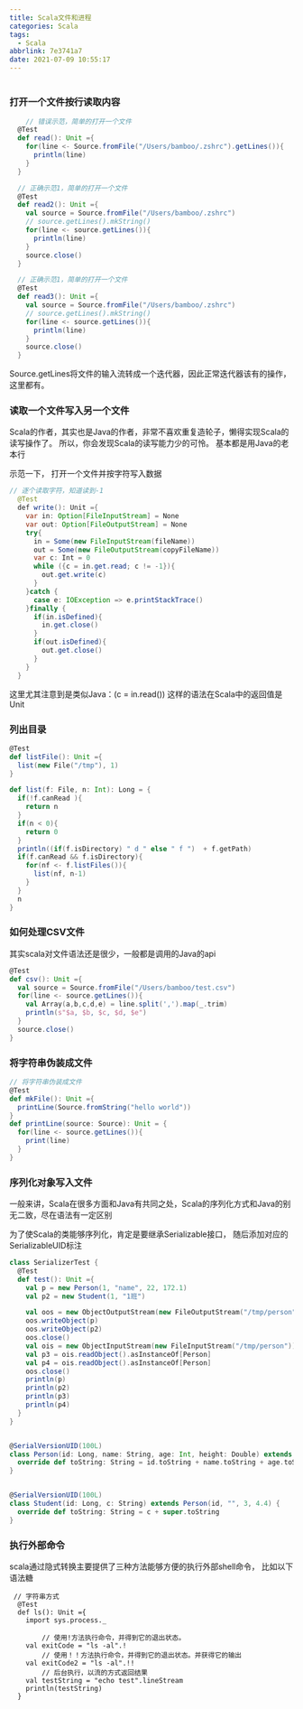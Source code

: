 ```yaml
---
title: Scala文件和进程
categories: Scala
tags:
  - Scala
abbrlink: 7e3741a7
date: 2021-07-09 10:55:17
---
```



#

### 打开一个文件按行读取内容

```scala
	// 错误示范，简单的打开一个文件
  @Test
  def read(): Unit ={
    for(line <- Source.fromFile("/Users/bamboo/.zshrc").getLines()){
      println(line)
    }
  }

  // 正确示范1，简单的打开一个文件
  @Test
  def read2(): Unit ={
    val source = Source.fromFile("/Users/bamboo/.zshrc")
    // source.getLines().mkString()
    for(line <- source.getLines()){
      println(line)
    }
    source.close()
  }

  // 正确示范1，简单的打开一个文件
  @Test
  def read3(): Unit ={
    val source = Source.fromFile("/Users/bamboo/.zshrc")
    // source.getLines().mkString()
    for(line <- source.getLines()){
      println(line)
    }
    source.close()
  }
```

Source.getLines将文件的输入流转成一个迭代器，因此正常迭代器该有的操作，这里都有。

### 读取一个文件写入另一个文件

Scala的作者，其实也是Java的作者，非常不喜欢重复造轮子，懒得实现Scala的读写操作了。 所以，你会发现Scala的读写能力少的可怜。 基本都是用Java的老本行

示范一下， 打开一个文件并按字符写入数据

```java
// 逐个读取字符，知道读到-1
  @Test
  def write(): Unit ={
    var in: Option[FileInputStream] = None
    var out: Option[FileOutputStream] = None
    try{
      in = Some(new FileInputStream(fileName))
      out = Some(new FileOutputStream(copyFileName))
      var c: Int = 0
      while ({c = in.get.read; c != -1}){
        out.get.write(c)
      }
    }catch {
      case e: IOException => e.printStackTrace()
    }finally {
      if(in.isDefined){
        in.get.close()
      }
      if(out.isDefined){
        out.get.close()
      }
    }
  }
```

这里尤其注意到是类似Java：(c = in.read()) 这样的语法在Scala中的返回值是Unit

### 列出目录

```scala
@Test
def listFile(): Unit ={
  list(new File("/tmp"), 1)
}

def list(f: File, n: Int): Long = {
  if(!f.canRead ){
    return n
  }
  if(n < 0){
    return 0
  }
  println((if(f.isDirectory) " d " else " f ")  + f.getPath)
  if(f.canRead && f.isDirectory){
    for(nf <- f.listFiles()){
      list(nf, n-1)
    }
  }
  n
}
```

### 如何处理CSV文件

其实scala对文件语法还是很少，一般都是调用的Java的api

```scala
@Test
def csv(): Unit ={
  val source = Source.fromFile("/Users/bamboo/test.csv")
  for(line <- source.getLines()){
    val Array(a,b,c,d,e) = line.split(',').map(_.trim)
    println(s"$a, $b, $c, $d, $e")
  }
  source.close()
}
```

### 将字符串伪装成文件

```scala
// 将字符串伪装成文件
@Test
def mkFile(): Unit ={
  printLine(Source.fromString("hello world"))
}
def printLine(source: Source): Unit = {
  for(line <- source.getLines()){
    print(line)
  }
}
```

### 序列化对象写入文件

一般来讲，Scala在很多方面和Java有共同之处，Scala的序列化方式和Java的别无二致，尽在语法有一定区别

为了使Scala的类能够序列化，肯定是要继承Serializable接口， 随后添加对应的SerializableUID标注

```scala
class SerializerTest {
  @Test
  def test(): Unit ={
    val p = new Person(1, "name", 22, 172.1)
    val p2 = new Student(1, "1班")

    val oos = new ObjectOutputStream(new FileOutputStream("/tmp/person"))
    oos.writeObject(p)
    oos.writeObject(p2)
    oos.close()
    val ois = new ObjectInputStream(new FileInputStream("/tmp/person"))
    val p3 = ois.readObject().asInstanceOf[Person]
    val p4 = ois.readObject().asInstanceOf[Person]
    oos.close()
    println(p)
    println(p2)
    println(p3)
    println(p4)
  }
}


@SerialVersionUID(100L)
class Person(id: Long, name: String, age: Int, height: Double) extends Serializable {
  override def toString: String = id.toString + name.toString + age.toString + height.toString
}


@SerialVersionUID(100L)
class Student(id: Long, c: String) extends Person(id, "", 3, 4.4) {
  override def toString: String = c + super.toString
}
```

### 执行外部命令

scala通过隐式转换主要提供了三种方法能够方便的执行外部shell命令， 比如以下语法糖

```
 // 字符串方式
  @Test
  def ls(): Unit ={
    import sys.process._

		// 使用!方法执行命令，并得到它的退出状态。 
    val exitCode = "ls -al".!
		// 使用！！方法执行命令，并得到它的退出状态。并获得它的输出
    val exitCode2 = "ls -al".!!
		// 后台执行，以流的方式返回结果
    val testString = "echo test".lineStream
    println(testString)
  }
```





